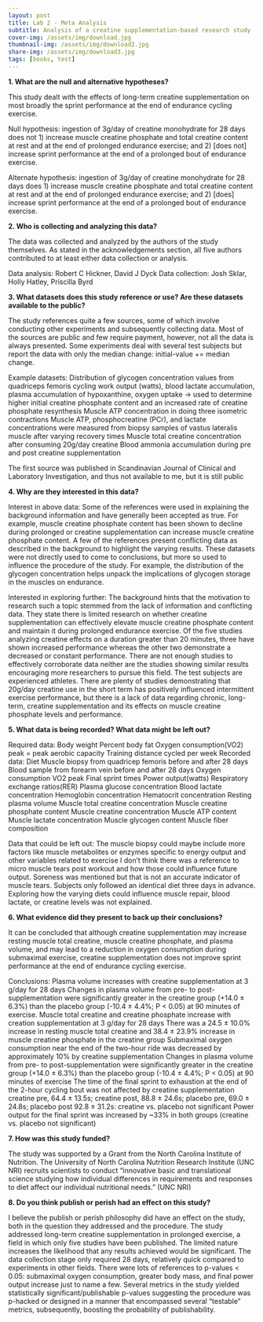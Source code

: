 ```yaml
---
layout: post
title: Lab 2 - Meta Analysis
subtitle: Analysis of a creatine supplementation-based research study
cover-img: /assets/img/download.jpg
thumbnail-img: /assets/img/download2.jpg
share-img: /assets/img/download3.jpg
tags: [books, test]
---
```


**1. What are the null and alternative hypotheses?**

This study dealt with the effects of long-term creatine supplementation on most broadly the sprint performance at the end of endurance cycling exercise. 

Null hypothesis: ingestion of 3g/day of creatine monohydrate for 28 days does not 1) increase muscle creatine phosphate and total creatine content at rest and at the end of prolonged endurance exercise; and 2) [does not] increase sprint performance at the end of a prolonged bout of endurance exercise.

Alternate hypothesis: ingestion of 3g/day of creatine monohydrate for 28 days does 1) increase muscle creatine phosphate and total creatine content at rest and at the end of prolonged endurance exercise; and 2) [does] increase sprint performance at the end of a prolonged bout of endurance exercise.

**2. Who is collecting and analyzing this data?**

The data was collected and analyzed by the authors of the study themselves. As stated in the acknowledgements section, all five authors contributed to at least either data collection or analysis.

Data analysis: Robert C Hickner, David J Dyck
Data collection: Josh Sklar, Holly Hatley, Priscilla Byrd

**3. What datasets does this study reference or use? Are these datasets available to the public?**

The study references quite a few sources, some of which involve conducting other experiments and subsequently collecting data. Most of the sources are public and few require payment, however, not all the data is always presented. Some experiments deal with several test subjects but report the data with only the median change: initial-value += median change. 

Example datasets:
Distribution of glycogen concentration values from quadriceps femoris
cycling work output (watts), blood lactate accumulation, plasma accumulation of hypoxanthine, oxygen uptake → used to determine higher initial creatine phosphate content and an increased rate of creatine phosphate resynthesis
Muscle ATP concentration in doing three isometric contractions
Muscle ATP, phosphocreatine (PCr), and lactate concentrations were measured from biopsy samples of vastus lateralis muscle after varying recovery times
Muscle total creatine concentration after consuming 20g/day creatine
Blood ammonia accumulation during pre and post creatine supplementation

The first source was published in Scandinavian Journal of Clinical and Laboratory Investigation, and thus not available to me, but it is still public

**4. Why are they interested in this data?**

Interest in above data:
Some of the references were used in explaining the background information and have generally been accepted as true. For example, muscle creatine phosphate content has been shown to decline during prolonged or creatine supplementation can increase muscle creatine phosphate content. A few of the references present conflicting data as described in the background to highlight the varying results. These datasets were not directly used to come to conclusions, but more so used to influence the procedure of the study.  For example, the distribution of the glycogen concentration helps unpack the implications of glycogen storage in the muscles on endurance. 

Interested in exploring further:
The background hints that the motivation to research such a topic stemmed from the lack of information and conflicting data. 
They state there is limited research on whether creatine supplementation can effectively elevate muscle creatine phosphate content and maintain it during prolonged endurance exercise. 
Of the five studies analyzing creatine effects on a duration greater than 20 minutes, three have shown increased performance whereas the other two demonstrate a decreased or constant performance. There are not enough studies to effectively corroborate data neither are the studies showing similar results encouraging more researchers to pursue this field. 
The test subjects are experienced athletes. There are plenty of studies demonstrating that 20g/day creatine use in the short term has positively influenced intermittent exercise performance, but there is a lack of data regarding chronic, long-term, creatine supplementation and its effects on muscle creatine phosphate levels and performance.  

**5. What data is being recorded? What data might be left out?**

Required data:
Body weight
Percent body fat
Oxygen consumption(VO2) peak = peak aerobic capacity
Training distance cycled per week
Recorded data:
Diet
Muscle biopsy from quadricep femoris before and after 28 days
Blood sample from forearm vein before and after 28 days
Oxygen consumption
VO2 peak 
Final sprint times
Power output(watts)
Respiratory exchange ratios(RER)
Plasma glucose concentration
Blood lactate concentration
Hemoglobin concentration
Hematocrit concentration
Resting plasma volume
Muscle total creatine concentration
Muscle creatine phosphate content
Muscle creatine concentration
Muscle ATP content
Muscle lactate concentration
Muscle glycogen content
Muscle fiber composition

Data that could be left out:
The muscle biopsy could maybe include more factors like muscle metabolites or enzymes specific to energy output and other variables related to exercise
I don’t think there was a reference to micro muscle tears post workout and how those could influence future output. Soreness was mentioned but that is not an accurate indicator of muscle tears.
Subjects only followed an identical diet three days in advance. Exploring how the varying diets could influence muscle repair, blood lactate, or creatine levels was not explained.

**6. What evidence did they present to back up their conclusions?**

It can be concluded that although creatine supplementation may increase resting muscle total creatine, muscle creatine phosphate, and plasma volume, and may lead to a reduction in oxygen consumption during submaximal exercise, creatine supplementation does not improve sprint performance at the end of endurance cycling exercise.

Conclusions:
Plasma volume increases with creatine supplementation at 3 g/day for 28 days
Changes in plasma volume from pre- to post-supplementation were significantly greater in the creatine group (+14.0 ± 6.3%) than the placebo group (-10.4 ± 4.4%; P < 0.05) at 90 minutes of exercise.
Muscle total creatine and creatine phosphate increase with creation supplementation at 3 g/day for 28 days
There was a 24.5 ± 10.0% increase in resting muscle total creatine and 38.4 ± 23.9% increase in muscle creatine phosphate in the creatine group
Submaximal oxygen consumption near the end of the two-hour ride was decreased 
by approximately 10% by creatine supplementation
Changes in plasma volume from pre- to post-supplementation were significantly greater in the creatine group (+14.0 ± 6.3%) than the placebo group (-10.4 ± 4.4%; P < 0.05) at 90 minutes of exercise
The time of the final sprint to exhaustion at the end of the 2-hour cycling bout was not affected by creatine supplementation
creatine pre, 64.4 ± 13.5s; creatine post, 88.8 ± 24.6s; placebo pre, 69.0 ± 24.8s; placebo post 92.8 ± 31.2s: creatine vs. placebo not significant
Power output for the final sprint was increased 
by ~33% in both groups (creatine vs. placebo not significant)


**7. How was this study funded?**

The study was supported by a Grant from the North Carolina Institute of Nutrition. The University of North Carolina Nutrition Research Institute (UNC NRI) recruits scientists to conduct “innovative basic and translational science studying how individual differences in requirements and responses to diet affect our individual nutritional needs.” (UNC NRI) 

**8. Do you think publish or perish had an effect on this study?**

I believe the publish or perish philosophy did have an effect on the study, both in the question they addressed and the procedure. 
The study addressed long-term creatine supplementation in prolonged exercise, a field in which only five studies have been published. The limited nature increases the likelihood that any results achieved would be significant. 
The data collection stage only required 28 days, relatively quick compared to experiments in other fields. 
There were lots of references to p-values < 0.05: submaximal oxygen consumption, greater body mass, and final power output increase just to name a few. Several metrics in the study yielded statistically significant/publishable p-values suggesting the procedure was p-hacked or designed in a manner that encompassed several “testable” metrics, subsequently, boosting the probability of publishability. 
